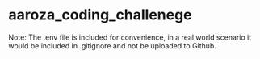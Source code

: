 # aaroza_coding_challenege

Note: The .env file is included for convenience, in a real world scenario it would be included in .gitignore and not be uploaded to Github.
